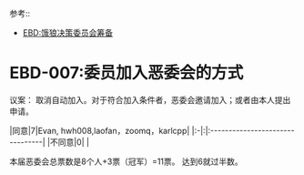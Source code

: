 参考::
  * [EBD:饿狼决策委员会筹备](EbDecissionRule.md)

# EBD-007:委员加入恶委会的方式 #

议案： 取消自动加入。对于符合加入条件者，恶委会邀请加入；或者由本人提出申请。

|同意|7|Evan, hwh008,laofan，zoomq，karlcpp|
|:-|:|:--------------------------------|
|不同意|0|                                 |


本届恶委会总票数是8个人+3票（冠军）=11票。 达到6就过半数。

<br><br><br>
